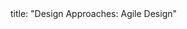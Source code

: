 <frontmatter>
title: "Design Approaches: Agile Design"
</frontmatter>

<include src="navbar.md" boilerplate />

<include src="unit-inPage-asFlat.md" boilerplate />